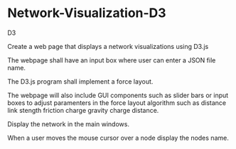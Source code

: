 # Network-Visualization-D3
D3

Create a web page that displays a network visualizations using D3.js

The webpage shall have an input box where user can enter a JSON file name.

The D3.js program shall implement a force layout.

The webpage will  also include GUI components such as slider bars or input boxes to adjust paramenters in the force layout algorithm such as 
distance link stength friction charge gravity charge distance.

Display the network in the main windows.

When a user moves the mouse cursor over a node display the nodes name.
